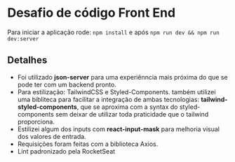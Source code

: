# Desafio de código Front End

   Para iniciar a aplicação rode: `npm install` e após `npm run dev && npm run dev:server`

## Detalhes

- Foi utilizado **json-server** para uma experiênncia mais próxima do que se pode ter com um backend pronto.
- Para estilização: TailwindCSS e Styled-Components. também utilizei uma bibliteca para facilitar a integração de ambas tecnologias: **tailwind-styled-components**, que se aproxima com a syntax do styled-components sem deixar de utilizar toda praticidade que o tailwind proporciona.
- Estilizei algum dos inputs com **react-input-mask** para melhoria visual dos valores de entrada.
- Requisições foram feitas com a biblioteca Axios.
- Lint padronizado pela RocketSeat

